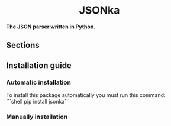 <h1 align="center">JSONka</h1>
<b>The JSON parser written in Python.</b>
<h2>Sections</h2>
<ul></ul>
<h2>Installation guide</h2>
<h3>Automatic installation</h3>
To install this package automatically you must run this command:<br>
```shell
pip install jsonka```
<h3>Manually installation</h3>
